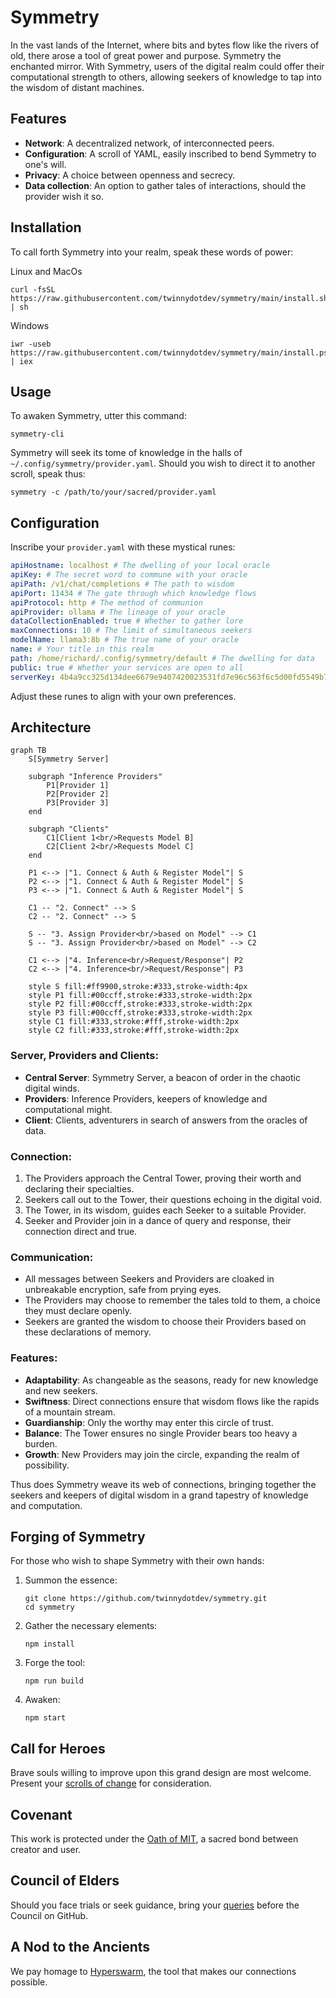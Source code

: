 #  Symmetry

In the vast lands of the Internet, where bits and bytes flow like the rivers of old, there arose a tool of great power and purpose. Symmetry the enchanted mirror. With Symmetry, users of the digital realm could offer their computational strength to others, allowing seekers of knowledge to tap into the wisdom of distant machines.

## Features

- **Network**: A decentralized network, of interconnected peers.
- **Configuration**: A scroll of YAML, easily inscribed to bend Symmetry to one's will.
- **Privacy**: A choice between openness and secrecy.
- **Data collection**: An option to gather tales of interactions, should the provider wish it so.

## Installation

To call forth Symmetry into your realm, speak these words of power:

Linux and MacOs
```
curl -fsSL https://raw.githubusercontent.com/twinnydotdev/symmetry/main/install.sh | sh
```

Windows
```
iwr -useb https://raw.githubusercontent.com/twinnydotdev/symmetry/main/install.ps1 | iex
```

## Usage

To awaken Symmetry, utter this command:

```
symmetry-cli
```

Symmetry will seek its tome of knowledge in the halls of `~/.config/symmetry/provider.yaml`. Should you wish to direct it to another scroll, speak thus:

```
symmetry -c /path/to/your/sacred/provider.yaml
```

## Configuration

Inscribe your `provider.yaml` with these mystical runes:

```yaml
apiHostname: localhost # The dwelling of your local oracle
apiKey: # The secret word to commune with your oracle
apiPath: /v1/chat/completions # The path to wisdom
apiPort: 11434 # The gate through which knowledge flows
apiProtocol: http # The method of communion
apiProvider: ollama # The lineage of your oracle
dataCollectionEnabled: true # Whether to gather lore
maxConnections: 10 # The limit of simultaneous seekers
modelName: llama3:8b # The true name of your oracle
name: # Your title in this realm
path: /home/richard/.config/symmetry/default # The dwelling for data
public: true # Whether your services are open to all
serverKey: 4b4a9cc325d134dee6679e9407420023531fd7e96c563f6c5d00fd5549b77435 # The key of the central tower
```

Adjust these runes to align with your own preferences.

## Architecture

```mermaid
graph TB
    S[Symmetry Server]
    
    subgraph "Inference Providers"
        P1[Provider 1]
        P2[Provider 2]
        P3[Provider 3]
    end
    
    subgraph "Clients"
        C1[Client 1<br/>Requests Model B]
        C2[Client 2<br/>Requests Model C]
    end
    
    P1 <--> |"1. Connect & Auth & Register Model"| S
    P2 <--> |"1. Connect & Auth & Register Model"| S
    P3 <--> |"1. Connect & Auth & Register Model"| S
    
    C1 -- "2. Connect" --> S
    C2 -- "2. Connect" --> S
    
    S -- "3. Assign Provider<br/>based on Model" --> C1
    S -- "3. Assign Provider<br/>based on Model" --> C2
    
    C1 <--> |"4. Inference<br/>Request/Response"| P2
    C2 <--> |"4. Inference<br/>Request/Response"| P3

    style S fill:#ff9900,stroke:#333,stroke-width:4px
    style P1 fill:#00ccff,stroke:#333,stroke-width:2px
    style P2 fill:#00ccff,stroke:#333,stroke-width:2px
    style P3 fill:#00ccff,stroke:#333,stroke-width:2px
    style C1 fill:#333,stroke:#fff,stroke-width:2px
    style C2 fill:#333,stroke:#fff,stroke-width:2px
```

### Server, Providers and Clients:
- **Central Server**: Symmetry Server, a beacon of order in the chaotic digital winds.
- **Providers**: Inference Providers, keepers of knowledge and computational might.
- **Client**: Clients, adventurers in search of answers from the oracles of data.

### Connection:

1. The Providers approach the Central Tower, proving their worth and declaring their specialties.
2. Seekers call out to the Tower, their questions echoing in the digital void.
3. The Tower, in its wisdom, guides each Seeker to a suitable Provider.
4. Seeker and Provider join in a dance of query and response, their connection direct and true.

### Communication:

- All messages between Seekers and Providers are cloaked in unbreakable encryption, safe from prying eyes.
- The Providers may choose to remember the tales told to them, a choice they must declare openly.
- Seekers are granted the wisdom to choose their Providers based on these declarations of memory.

### Features:

- **Adaptability**: As changeable as the seasons, ready for new knowledge and new seekers.
- **Swiftness**: Direct connections ensure that wisdom flows like the rapids of a mountain stream.
- **Guardianship**: Only the worthy may enter this circle of trust.
- **Balance**: The Tower ensures no single Provider bears too heavy a burden.
- **Growth**: New Providers may join the circle, expanding the realm of possibility.

Thus does Symmetry weave its web of connections, bringing together the seekers and keepers of digital wisdom in a grand tapestry of knowledge and computation.

## Forging of Symmetry

For those who wish to shape Symmetry with their own hands:

1. Summon the essence:
   ```
   git clone https://github.com/twinnydotdev/symmetry.git
   cd symmetry
   ```

2. Gather the necessary elements:
   ```
   npm install
   ```

3. Forge the tool:
   ```
   npm run build
   ```

4. Awaken:
   ```
   npm start
   ```

## Call for Heroes

Brave souls willing to improve upon this grand design are most welcome. Present your [scrolls of change](https://github.com/twinnydotdev/symmetry/pulls) for consideration.

## Covenant

This work is protected under the [Oath of MIT](https://github.com/twinnydotdev/symmetry/blob/main/LICENSE), a sacred bond between creator and user.

## Council of Elders

Should you face trials or seek guidance, bring your [queries](https://github.com/twinnydotdev/symmetry/issues) before the Council on GitHub.

## A Nod to the Ancients

We pay homage to [Hyperswarm](https://github.com/holepunchto/hyperswarm), the tool that makes our connections possible.

